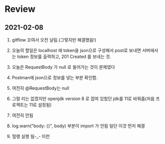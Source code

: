 # Review

## 2021-02-08

1. gitflow 꼬여서 오전 날림.(그렇지만 해결했음!)

1. 오늘의 할일은 localhost 애 token을 json으로 구성해서 post로 보내면 서버에서는 token 정보를 출력하고, 201 Created 를 보내는 것.

1. 오늘은 RequestBody 가 null 로 들어가는 것이 문제였다

1. Postman에 json으로 정보를 넣는 부분 확인함.

1. 여전히 @RequestBody는 null

1. 그럴 리는 없겠지만 openjdk version 8 로 잡여 있헜던 jdk를 11로 바꿔줌(처음 프로젝트는 11로 설정됨)

1. 여전히 안됨

1. log.warn("body: {}", body) 부분이 import 가 안됨 일단 이것 먼저 해결

1. 헐랭 실행 됨-_- 이런
